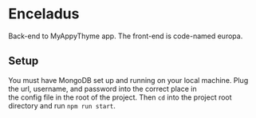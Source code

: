 # Enceladus

Back-end to MyAppyThyme app.  The front-end is code-named europa.

## Setup

You must have MongoDB set up and running on your local machine.  Plug the url, username, and password into the correct place in  
the config file in the root of the project.  Then `cd` into the project root directory and run `npm run start`.